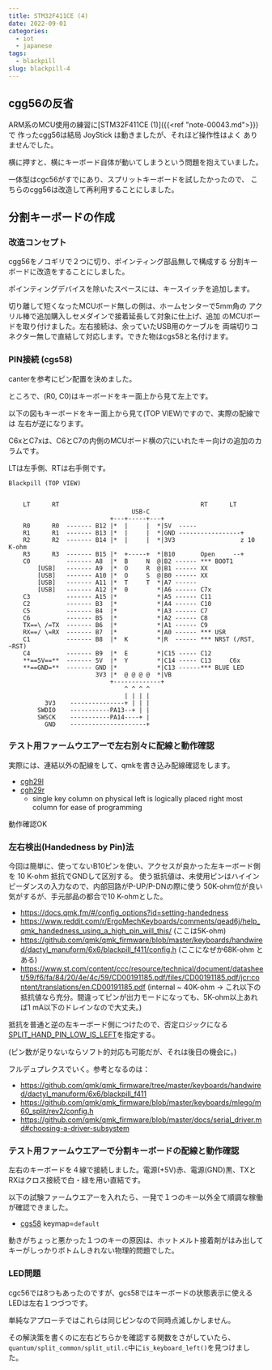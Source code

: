 ```yaml
---
title: STM32F411CE (4)
date: 2022-09-01
categories:
  - iot
  - japanese
tags:
  - blackpill
slug: blackpill-4
---
```


## cgg56の反省

ARM系のMCU使用の練習に[STM32F411CE (1)]({{<ref "note-00043.md">}})で
作ったcgg56は結局 JoyStick は動きましたが、それほど操作性はよく
ありませんでした。

横に押すと、横にキーボード自体が動いてしまうという問題を抱えていました。

一体型はcgc56がすでにあり、スプリットキーボードを試したかったので、
こちらのcgg56は改造して再利用することにしました。

## 分割キーボードの作成

### 改造コンセプト

cgg56をノコギリで２つに切り、ポインティング部品無しで構成する
分割キーボードに改造をすることにしました。

ポインティングデバイスを除いたスペースには、キースイッチを追加します。

切り離して短くなったMCUボード無しの側は、ホームセンターで5mm角の
アクリル棒で追加購入しセメダインで接着延長して対象に仕上げ、追加
のMCUボードを取り付けました。左右接続は、余っていたUSB用のケーブルを
両端切りコネクター無しで直結して対応します。できた物はcgs58と名付けます。

### PIN接続 (cgs58)

canterを参考にピン配置を決めました。

ところで、(R0, C0)はキーボードをキー面上から見て左上です。

以下の図もキーボードをキー面上から見て(TOP VIEW)ですので、実際の配線では
左右が逆になります。

C6xとC7xは、C6とC7の内側のMCUボード横の穴にいれたキー向けの追加のカラムです。

LTは左手側、RTは右手側です。

```
Blackpill (TOP VIEW)


    LT      RT                                       RT      LT
                                  USB-C
                            +---+-----+---+
    R0      R0  ------- B12 |*  |     |  *|5V  -----
    R1      R1  ------- B13 |*  |     |  *|GND -----------------+
    R2      R2  ------- B14 |*  |     |  *|3V3                  z 10 K-ohm
    R3      R3  ------- B15 |*  +-----+  *|B10       Open     --+ 
    C0          ------- A8  |*  B     N  @|B2 ------ *** BOOT1
        [USB]   ------- A9  |*  O     R  @|B1 ------ XX
        [USB]   ------- A10 |*  O     S  @|B0 ------ XX
        [USB]   ------- A11 |*  T     T  *|A7 ------ 
        [USB]   ------- A12 |*  0        *|A6 ------ C7x
    C3          ------- A15 |*           *|A5 ------ C11  
    C2          ------- B3  |*           *|A4 ------ C10  
    C5          ------- B4  |*           *|A3 ------ C7 
    C6          ------- B5  |*           *|A2 ------ C8
    TX==\ /=TX  ------- B6  |*           *|A1 ------ C9 
    RX==/ \=RX  ------- B7  |*           *|A0 ------ *** USR
    C1          ------- B8  |*  K        *|R  ------ *** NRST (/RST, ~RST)
    C4          ------- B9  |*  E        *|C15 ----- C12
    **==5V==**  ------- 5V  |*  Y        *|C14 ----- C13     C6x
    **==GND=**  ------- GND |*           *|C13 ------*** BLUE LED
                        3V3 |*  @ @ @ @  *|VB
                            +-------------+
                                ^ ^ ^ ^
                                | | | |
          3V3    ---------------+ | | |
        SWDIO    -----------PA13--+ | |
        SWSCK    -----------PA14----+ |
          GND    ---------------------+
```

### テスト用ファームウエアーで左右別々に配線と動作確認

実際には、連結以外の配線をして、qmkを書き込み配線確認をします。

* [cgh29l](https://github.com/osamuaoki/qmk_firmware/tree/osamu1/keyboards/cgh29l)
* [cgh29r](https://github.com/osamuaoki/qmk_firmware/tree/osamu1/keyboards/cgh29r)
  * single key column on physical left is logically placed right most
    column for ease of programming

動作確認OK

### 左右検出(Handedness by Pin)法

今回は簡単に、使ってないB10ピンを使い、アクセスが良かった左キーボード側を 10 K-ohm 抵抗でGNDして区別する。
使う抵抗値は、未使用ピンはハイインピーダンスの入力なので、内部回路がP-UP/P-DNの際に使う
50K-ohm位が良い気がするが、手元部品の都合で10 K-ohmとした。

* https://docs.qmk.fm/#/config_options?id=setting-handedness
* https://www.reddit.com/r/ErgoMechKeyboards/comments/qead6j/help_qmk_handedness_using_a_high_pin_will_this/ (ここは5K-ohm)
* https://github.com/qmk/qmk_firmware/blob/master/keyboards/handwired/dactyl_manuform/6x6/blackpill_f411/config.h (ここになぜか68K-ohm とある)
* https://www.st.com/content/ccc/resource/technical/document/datasheet/59/f6/fa/84/20/4e/4c/59/CD00191185.pdf/files/CD00191185.pdf/jcr:content/translations/en.CD00191185.pdf
  (internal ~ 40K-ohm -> これ以下の抵抗値なら充分。間違ってピンが出力モードになっても、5K-ohm以上あれば1 mA以下のドレインなので大丈夫。)

抵抗を普通と逆の左キーボード側につけたので、否定ロジックになる[SPLIT_HAND_PIN_LOW_IS_LEFT](https://github.com/qmk/qmk_firmware/blob/master/quantum/split_common/split_util.c)を指定する。

(ピン数が足りないならソフト的対応も可能だが、それは後日の機会に。)

フルデュプレクスでいく。参考となるのは：

* https://github.com/qmk/qmk_firmware/tree/master/keyboards/handwired/dactyl_manuform/6x6/blackpill_f411
* https://github.com/qmk/qmk_firmware/blob/master/keyboards/mlego/m60_split/rev2/config.h
* https://github.com/qmk/qmk_firmware/blob/master/docs/serial_driver.md#choosing-a-driver-subsystem

### テスト用ファームウエアーで分割キーボードの配線と動作確認

左右のキーボードを４線で接続しました。電源(+5V)赤、電源(GND)黒、TXとRXはクロス接続で白・緑を用い直結です。

以下の試験ファームウエアーを入れたら、一発で１つのキー以外全て順調な稼働が確認できました。

* [cgs58](https://github.com/osamuaoki/qmk_firmware/tree/osamu1/keyboards/cgs58) keymap=`default`

動きがちょっと悪かった１つのキーの原因は、ホットメルト接着剤がはみ出してキーがしっかりボトムしきれない物理的問題でした。

### LED問題


cgc56では8つもあったのですが、gcs58ではキーボードの状態表示に使えるLEDは左右１つづつです。

単純なアプローチではこれらは同じピンなので同時点滅しかしません。

その解決策を書くのに左右どちらかを確認する関数をさがしていたら、`quantum/split_common/split_util.c`中に`is_keyboard_left()`を見つけました。

<!-- vim: se ai tw=79: -->

